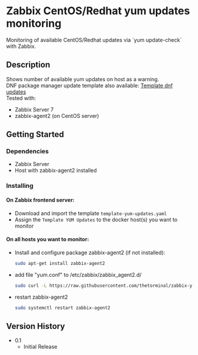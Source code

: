 # Zabbix CentOS/Redhat yum updates monitoring
Monitoring of available CentOS/Redhat updates via ´yum update-check´ with Zabbix.  

## Description
Shows number of available yum updates on host as a warning.  
DNF package manager update template also available: [Template dnf updates](https://github.com/emodii/zabbix-templates/edit/main/Template%20dnf%20updates)  
Tested with:  
* Zabbix Server 7
* zabbix-agent2 (on CentOS server)

## Getting Started
### Dependencies
* Zabbix Server
* Host with zabbix-agent2 installed

### Installing
#### On Zabbix frontend server:  
* Download and import the template `template-yum-updates.yaml`  
* Assign the `Template YUM Updates` to the docker host(s) you want to monitor  

#### On all hosts you want to monitor:
* Install and configure package zabbix-agent2 (if not installed):  
     ```sh
     sudo apt-get install zabbix-agent2
     ```
* add file "yum.conf" to /etc/zabbix/zabbix_agent2.d/
     ```sh
     sudo curl -L https://raw.githubusercontent.com/thetorminal/zabbix-yum-updates/refs/heads/main/yum.conf -o /etc/zabbix/zabbix_agent2.d/yum.conf
     ```  
* restart zabbix-agent2
     ```sh
     sudo systemctl restart zabbix-agent2
     ```
     
## Version History
* 0.1
    * Initial Release
